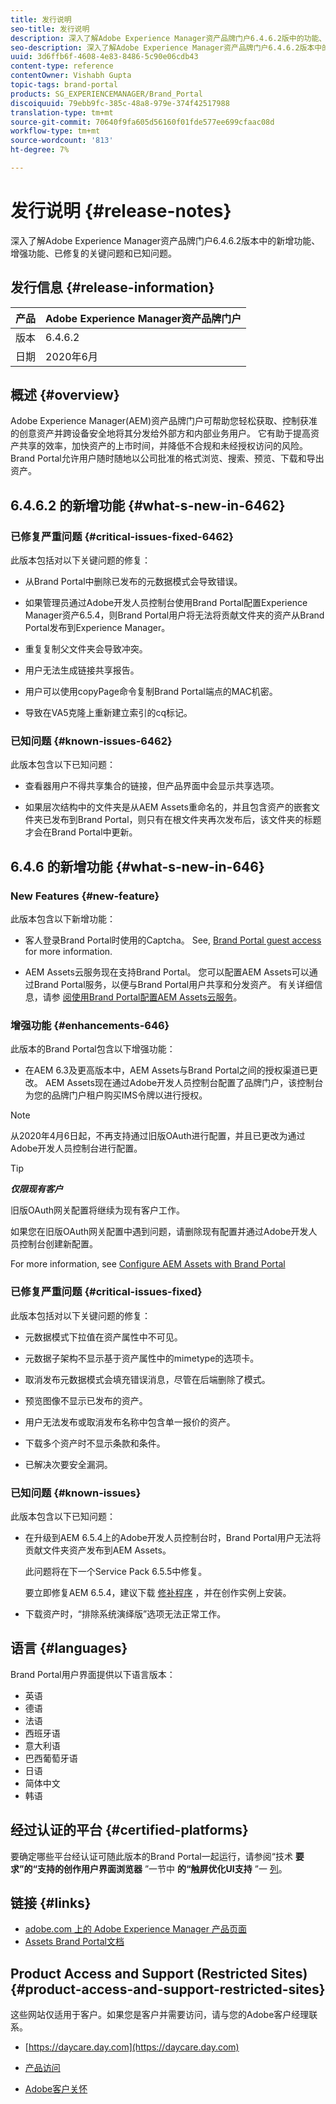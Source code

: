 ```yaml
---
title: 发行说明
seo-title: 发行说明
description: 深入了解Adobe Experience Manager资产品牌门户6.4.6.2版中的功能、增强功能、已修复的关键问题和已知问题。
seo-description: 深入了解Adobe Experience Manager资产品牌门户6.4.6.2版本中的增强功能、已修复的关键问题和已知问题。
uuid: 3d6ffb6f-4608-4e83-8486-5c90e06cdb43
content-type: reference
contentOwner: Vishabh Gupta
topic-tags: brand-portal
products: SG_EXPERIENCEMANAGER/Brand_Portal
discoiquuid: 79ebb9fc-385c-48a8-979e-374f42517988
translation-type: tm+mt
source-git-commit: 70640f9fa605d56160f01fde577ee699cfaac08d
workflow-type: tm+mt
source-wordcount: '813'
ht-degree: 7%

---
```



# 发行说明 {#release-notes}

深入了解Adobe Experience Manager资产品牌门户6.4.6.2版本中的新增功能、增强功能、已修复的关键问题和已知问题。

## 发行信息 {#release-information}

| 产品 | Adobe Experience Manager资产品牌门户 |
|---|---|
| 版本 | 6.4.6.2 |
| 日期 | 2020年6月 |

## 概述 {#overview}

Adobe Experience Manager(AEM)资产品牌门户可帮助您轻松获取、控制获准的创意资产并跨设备安全地将其分发给外部方和内部业务用户。 它有助于提高资产共享的效率，加快资产的上市时间，并降低不合规和未经授权访问的风险。 Brand Portal允许用户随时随地以公司批准的格式浏览、搜索、预览、下载和导出资产。

## 6.4.6.2 的新增功能 {#what-s-new-in-6462}

### 已修复严重问题 {#critical-issues-fixed-6462}

此版本包括对以下关键问题的修复：

* 从Brand Portal中删除已发布的元数据模式会导致错误。

* 如果管理员通过Adobe开发人员控制台使用Brand Portal配置Experience Manager资产6.5.4，则Brand Portal用户将无法将贡献文件夹的资产从Brand Portal发布到Experience Manager。

* 重复复制父文件夹会导致冲突。

* 用户无法生成链接共享报告。

* 用户可以使用copyPage命令复制Brand Portal端点的MAC机密。

* 导致在VA5克隆上重新建立索引的cq标记。


### 已知问题 {#known-issues-6462}

此版本包含以下已知问题：

* 查看器用户不得共享集合的链接，但产品界面中会显示共享选项。

* 如果层次结构中的文件夹是从AEM Assets重命名的，并且包含资产的嵌套文件夹已发布到Brand Portal，则只有在根文件夹再次发布后，该文件夹的标题才会在Brand Portal中更新。


## 6.4.6 的新增功能 {#what-s-new-in-646}

### New Features {#new-feature}

此版本包含以下新增功能：

* 客人登录Brand Portal时使用的Captcha。 See, [Brand Portal guest access](../using/guest-access.md) for more information.

* AEM Assets云服务现在支持Brand Portal。 您可以配置AEM Assets可以通过Brand Portal服务，以便与Brand Portal用户共享和分发资产。
有关详细信息，请参 [阅使用Brand Portal配置AEM Assets云服务](https://docs.adobe.com/content/help/en/experience-manager-cloud-service/assets/brand-portal/configure-aem-assets-with-brand-portal.html)。

### 增强功能 {#enhancements-646}

此版本的Brand Portal包含以下增强功能：

* 在AEM 6.3及更高版本中，AEM Assets与Brand Portal之间的授权渠道已更改。 AEM Assets现在通过Adobe开发人员控制台配置了品牌门户，该控制台为您的品牌门户租户购买IMS令牌以进行授权。

>[!NOTE]
>
>从2020年4月6日起，不再支持通过旧版OAuth进行配置，并且已更改为通过Adobe开发人员控制台进行配置。

>[!TIP]
>
>***仅限现有客户***
>
>旧版OAuth网关配置将继续为现有客户工作。
>
>如果您在旧版OAuth网关配置中遇到问题，请删除现有配置并通过Adobe开发人员控制台创建新配置。

For more information, see [Configure AEM Assets with Brand Portal](configure-aem-assets-with-brand-portal.md)

### 已修复严重问题 {#critical-issues-fixed}

此版本包括对以下关键问题的修复：

* 元数据模式下拉值在资产属性中不可见。

* 元数据子架构不显示基于资产属性中的mimetype的选项卡。

* 取消发布元数据模式会填充错误消息，尽管在后端删除了模式。

* 预览图像不显示已发布的资产。

* 用户无法发布或取消发布名称中包含单一报价的资产。

* 下载多个资产时不显示条款和条件。

* 已解决次要安全漏洞。

### 已知问题 {#known-issues}

此版本包含以下已知问题：

* 在升级到AEM 6.5.4上的Adobe开发人员控制台时，Brand Portal用户无法将贡献文件夹资产发布到AEM Assets。

   此问题将在下一个Service Pack 6.5.5中修复。

   要立即修复AEM 6.5.4，建议下载 [修补程序](https://www.adobeaemcloud.com/content/marketplace/marketplaceProxy.html?packagePath=/content/companies/public/adobe/packages/cq650/hotfix/cq-6.5.0-hotfix-33041) ，并在创作实例上安装。

* 下载资产时，“排除系统演绎版”选项无法正常工作。


## 语言 {#languages}

Brand Portal用户界面提供以下语言版本：

* 英语
* 德语
* 法语
* 西班牙语
* 意大利语
* 巴西葡萄牙语
* 日语
* 简体中文
* 韩语

## 经过认证的平台 {#certified-platforms}

要确定哪些平台经认证可随此版本的Brand Portal一起运行，请参阅“技术 **要求”的“支持的创作用户界面浏览器** ”一节中 **的“触屏优化UI支持** ”一 [列](https://helpx.adobe.com/experience-manager/6-4/sites/deploying/using/technical-requirements.html)。

## 链接 {#links}

* [adobe.com 上的 Adobe Experience Manager 产品页面](http://www.adobe.com/in/marketing-cloud/experience-manager.html)
* [Assets Brand Portal文档](https://helpx.adobe.com/cn/experience-manager/brand-portal/user-guide.html)

## Product Access and Support (Restricted Sites) {#product-access-and-support-restricted-sites}

这些网站仅适用于客户。如果您是客户并需要访问，请与您的Adobe客户经理联系。

* [https://daycare.day.com](https://daycare.day.com)

* [产品访问](https://login.marketing.adobe.com)

* [Adobe客户关怀](https://helpx.adobe.com/contact.html)
